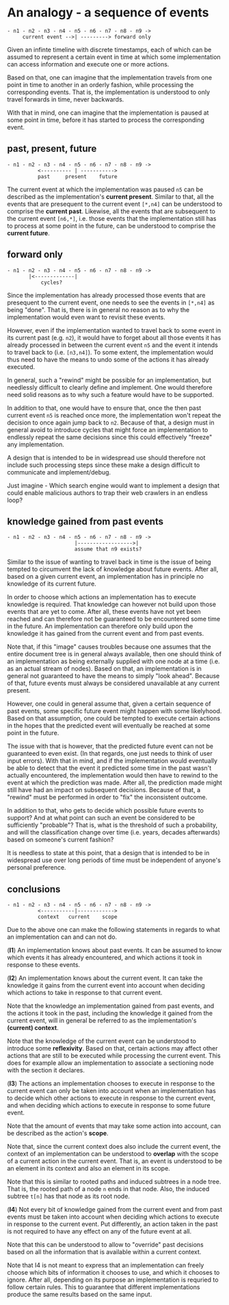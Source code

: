 
<!-- ======================================================================= -->
# An analogy - a sequence of events

```
- n1 - n2 - n3 - n4 - n5 - n6 - n7 - n8 - n9 ->
     current event -->| ---------> forward only
```

Given an infinte timeline with discrete timestamps, each of which can be assumed
to represent a certain event in time at which some implementation can access
information and execute one or more actions.

Based on that, one can imagine that the implementation travels from one point
in time to another in an orderly fashion, while processing the corresponding
events. That is, the implementation is understood to only travel forwards in
time, never backwards.

With that in mind, one can imagine that the implementation is paused at some
point in time, before it has started to process the corresponding event.

<!-- ======================================================================= -->
## past, present, future

```
- n1 - n2 - n3 - n4 - n5 - n6 - n7 - n8 - n9 ->
          <---------- | ----------->
          past     present    future
```

The current event at which the implementation was paused `n5` can be described
as the implementation's **current present**. Similar to that, all the events
that are presequent to the current event `[*,n4]` can be understood to comprise
the **current past**. Likewise, all the events that are subsequent to the current
event `[n6,*]`, i.e. those events that the implementation still has to process
at some point in the future, can be understood to comprise the **current future**.

<!-- ======================================================================= -->
## forward only

```
- n1 - n2 - n3 - n4 - n5 - n6 - n7 - n8 - n9 ->
       |<-------------|
           cycles?
```

Since the implementation has already processed those events that are presequent
to the current event, one needs to see the events in `[*,n4]` as being "done".
That is, there is in general no reason as to why the implementation would even
want to revisit these events.

However, even if the implementation wanted to travel back to some event in its
current past (e.g. `n2`), it would have to forget about all those events it has
already processed in between the current event `n5` and the event it intends to
travel back to (i.e. `[n3,n4]`). To some extent, the implementation would thus
need to have the means to undo some of the actions it has already executed.

In general, such a "rewind" might be possible for an implementation, but
needlessly difficult to clearly define and implement. One would therefore
need solid reasons as to why such a feature would have to be supported.

In addition to that, one would have to ensure that, once the then past current
event `n5` is reached once more, the implementation won't repeat the decision
to once again jump back to `n2`. Because of that, a design must in general avoid
to introduce cycles that might force an implementation to endlessly repeat the
same decisions since this could effectively "freeze" any implementation.

A design that is intended to be in widespread use should therefore not include
such processing steps since these make a design difficult to communicate and
implement/debug.

Just imagine - Which search engine would want to implement a design that could
enable malicious authors to trap their web crawlers in an endless loop?

<!-- ======================================================================= -->
## knowledge gained from past events

```
- n1 - n2 - n3 - n4 - n5 - n6 - n7 - n8 - n9 ->
                      |------------------>|
                      assume that n9 exists?
```

Similar to the issue of wanting to travel back in time is the issue of being
tempted to circumvent the lack of knowledge about future events. After all,
based on a given current event, an implementation has in principle no
knowledge of its current future.

In order to choose which actions an implementation has to execute knowledge is
required. That knowledge can however not build upon those events that are yet
to come. After all, these events have not yet been reached and can therefore
not be guaranteed to be encountered some time in the future. An implementation
can therefore only build upon the knowledge it has gained from the current
event and from past events.

Note that, if this "image" causes troubles because one assumes that the entire
document tree is in general always available, then one should think of an
implementation as being externally supplied with one node at a time (i.e. as
an actual stream of nodes). Based on that, an implementation is in general not
guaranteed to have the means to simply "look ahead". Because of that, future
events must always be considered unavailable at any current present.

However, one could in general assume that, given a certain sequence of past
events, some specific future event might happen with some likelyhood. Based
on that assumption, one could be tempted to execute certain actions in the
hopes that the predicted event will eventually be reached at some point in
the future.

The issue with that is however, that the predicted future event can not be
guaranteed to even exist. (In that regards, one just needs to think of user
input errors). With that in mind, and if the implementation would eventually
be able to detect that the event it predicted some time in the past wasn't
actually encountered, the implementation would then have to rewind to the
event at which the prediction was made. After all, the prediction made might
still have had an impact on subsequent decisions. Because of that, a "rewind"
must be performed in order to "fix" the inconsistent outcome.

In addition to that, who gets to decide which possible future events to support?
And at what point can such an event be considered to be sufficiently "probable"?
That is, what is the threshold of such a probability, and will the classification
change over time (i.e. years, decades afterwards) based on someone's current
fashion?

It is needless to state at this point, that a design that is intended to be
in widespread use over long periods of time must be independent of anyone's
personal preference.

<!-- ======================================================================= -->
## conclusions

```
- n1 - n2 - n3 - n4 - n5 - n6 - n7 - n8 - n9 ->
          <-----------|------------>
          context   current    scope
```

Due to the above one can make the following statements in regards to what an
implementation can and can not do.

(**I1**) An implementation knows about past events. It can be assumed to know
which events it has already encountered, and which actions it took in response
to these events.

(**I2**) An implementation knows about the current event. It can take the
knowledge it gains from the current event into account when deciding which
actions to take in response to that current event.

Note that the knowledge an implementation gained from past events, and the
actions it took in the past, including the knowledge it gained from the
current event, will in general be referred to as the implementation's
**(current) context**.

Note that the knowledge of the current event can be understood to introduce
some **reflexivity**. Based on that, certain actions may affect other actions
that are still to be executed while processing the current event. This does
for example allow an implementation to associate a sectioning node with the
section it declares.

(**I3**) The actions an implementation chooses to execute in response to the
current event can only be taken into account when an implementation has to
decide which other actions to execute in response to the current event, and
when deciding which actions to execute in response to some future event.

Note that the amount of events that may take some action into account, can
be described as the action's **scope**.

Note that, since the current context does also include the current event, the
context of an implementation can be understood to **overlap** with the scope
of a current action in the current event. That is, an event is understood to
be an element in its context and also an element in its scope.

Note that this is similar to rooted paths and induced subtrees in a node tree.
That is, the rooted path of a node `n` ends in that node. Also, the induced
subtree `t[n]` has that node as its root node.

(**I4**) Not every bit of knowledge gained from the current event and from
past events must be taken into account when deciding which actions to execute
in response to the current event. Put differently, an action taken in the past
is not required to have any effect on any of the future event at all.

Note that this can be understood to allow to "override" past decisions based
on all the information that is available within a current context.

Note that I4 is not meant to express that an implementation can freely choose
which bits of information it chooses to use, and which it chooses to ignore.
After all, depending on its purpose an implementation is requried to follow
certain rules. This to guarantee that different implementations produce the
same results based on the same input.
